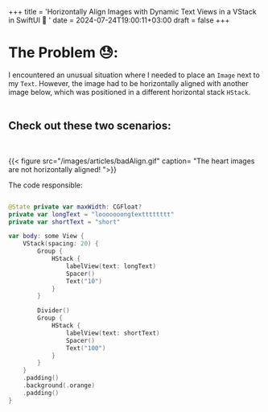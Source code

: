 +++
title = 'Horizontally Align Images with Dynamic Text Views in a VStack in SwiftUI 🚧 '
date = 2024-07-24T19:00:11+03:00
draft = false
+++

# The Problem 😓:

I encountered an unusual situation where I needed to place an `Image` next to my `Text`.
However, the image had to be horizontally aligned with another image below, which was positioned in a different horizontal stack `HStack`.<br><br>

<h2>Check out these two scenarios:</h2><br>

{{< figure src="/images/articles/badAlign.gif" caption= "The heart images are not horizontally aligned! ">}}

The code responsible:
```swift

@State private var maxWidth: CGFloat?
private var longText = "looooooongtextttttttt"
private var shortText = "short"

var body: some View {
    VStack(spacing: 20) {
        Group {
            HStack {
                labelView(text: longText)
                Spacer()
                Text("10")
            }
        }

        Divider()
        Group {
            HStack {
                labelView(text: shortText)
                Spacer()
                Text("100")
            }
        }
    }
    .padding()
    .background(.orange)
    .padding()
}

```